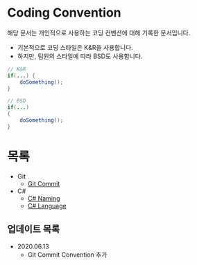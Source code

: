 # Coding Convention

해당 문서는 개인적으로 사용하는 코딩 컨벤션에 대해 기록한 문서입니다.<br>

* 기본적으로 코딩 스타일은 K&R을 사용합니다.
* 하지만, 팀원의 스타일에 따라 BSD도 사용합니다.

```JAVA
// K&R
if(...) {
    doSomething();
}

// BSD
if(...)
{
    doSomething();
}

```
# 목록
* Git
    * [Git Commit](https://github.com/devlethe/Coding_Convention/blob/master/Git/Commit.md)
* C#
    * [C# Naming](https://github.com/devlethe/Coding_Convention/blob/master/CSharp/Naming.md)
    * [C# Language](https://github.com/devlethe/Coding_Convention/blob/master/CSharp/Language.md)



## 업데이트 목록
* 2020.06.13 
    * Git Commit Convention 추가
